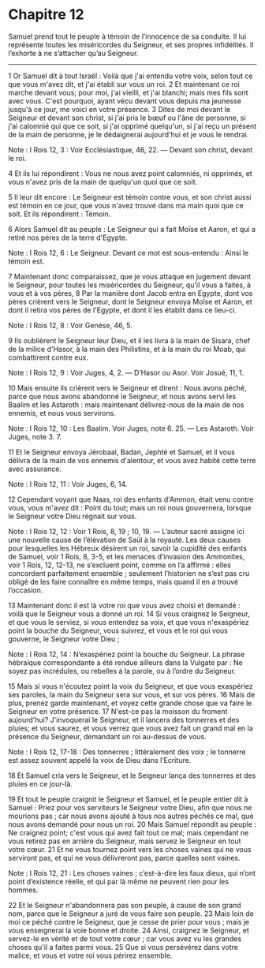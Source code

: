 # Chapitre 12

Samuel prend tout le peuple à témoin de l’innocence de sa conduite.
Il lui représente toutes les miséricordes du Seigneur, et ses propres infidélités.
Il l’exhorte à ne s’attacher qu’au Seigneur.

***

1 Or Samuel dit à tout Israël : Voilà que j'ai entendu votre voix, selon tout ce que vous m'avez dit, et j'ai établi sur vous un roi. 2 Et maintenant ce roi marche devant vous; pour moi, j'ai vieilli, et j'ai blanchi; mais mes fils sont avec vous. C'est pourquoi, ayant vécu devant vous depuis ma jeunesse jusqu'à ce jour, me voici en votre présence. 3 Dites de moi devant le Seigneur et devant son christ, si j'ai pris le bœuf ou l'âne de personne, si j'ai calomnié qui que ce soit, si j'ai opprimé quelqu'un, si j'ai reçu un présent de la main de personne, je le dédaignerai aujourd'hui et je vous le rendrai.

<span class="bible-note">Note : </span> I Rois 12, 3 : Voir Ecclésiastique, 46, 22. ― Devant son christ, devant le roi.

4 Et ils lui répondirent : Vous ne nous avez point calomniés, ni opprimés, et vous n'avez pris de la main de quelqu'un quoi que ce soit.


5 Il leur dit encore : Le Seigneur est témoin contre vous, et son christ aussi est témoin en ce jour, que vous n'avez trouvé dans ma main quoi que ce soit. Et ils répondirent : Témoin.


6 Alors Samuel dit au peuple : Le Seigneur qui a fait Moïse et Aaron, et qui a retiré nos pères de la terre d'Egypte.

<span class="bible-note">Note : </span> I Rois 12, 6 : Le Seigneur. Devant ce mot est sous-entendu : Ainsi le témoin est.

7 Maintenant donc comparaissez, que je vous attaque en jugement devant le Seigneur, pour toutes les miséricordes du Seigneur, qu'il vous a faites, à vous et à vos pères, 8 Par la manière dont Jacob entra en Egypte, dont vos pères crièrent vers le Seigneur, dont le Seigneur envoya Moïse et Aaron, et dont il retira vos pères de l'Egypte, et dont il les établit dans ce lieu-ci.

<span class="bible-note">Note : </span> I Rois 12, 8 : Voir Genèse, 46, 5.

9 Ils oublièrent le Seigneur leur Dieu, et il les livra à la main de Sisara, chef de la milice d'Hasor, à la main des Philistins, et à la main du roi Moab, qui combattirent contre eux.

<span class="bible-note">Note : </span> I Rois 12, 9 : Voir Juges, 4, 2. ― D’Hasor ou Asor. Voir Josué, 11, 1.

10 Mais ensuite ils crièrent vers le Seigneur et dirent : Nous avons péché, parce que nous avons abandonné le Seigneur, et nous avons servi les Baalim et les Astaroth : mais maintenant délivrez-nous de la main de nos ennemis, et nous vous servirons.

<span class="bible-note">Note : </span> I Rois 12, 10 : Les Baalim. Voir Juges, note 6. 25. ― Les Astaroth. Voir Juges, note 3. 7.

11 Et le Seigneur envoya Jérobaal, Badan, Jephté et Samuel, et il vous délivra de la main de vos ennemis d'alentour, et vous avez habité cette terre avec assurance.

<span class="bible-note">Note : </span> I Rois 12, 11 : Voir Juges, 6, 14.

12 Cependant voyant que Naas, roi des enfants d'Ammon, était venu contre vous, vous m'avez dit : Point du tout; mais un roi nous gouvernera, lorsque le Seigneur votre Dieu régnait sur vous.

<span class="bible-note">Note : </span> I Rois 12, 12 : Voir 1 Rois, 8, 19 ; 10, 19. ― L’auteur sacré assigne ici une nouvelle cause de l’élévation de Saül à la royauté. Les deux causes pour lesquelles les Hébreux désirent un roi, savoir la cupidité des enfants de Samuel, voir 1 Rois, 8, 3-5, et les menaces d’invasion des Ammonites, voir 1 Rois, 12, 12-13, ne s’excluent point, comme on l’a affirmé : elles concordent parfaitement ensemble ; seulement l’historien ne s’est pas cru obligé de les faire connaître en même temps, mais quand il en a trouvé l’occasion.

13 Maintenant donc il est là votre roi que vous avez choisi et demandé : voilà que le Seigneur vous a donné un roi. 14 Si vous craignez le Seigneur, et que vous le serviez, si vous entendez sa voix, et que vous n'exaspériez point la bouche du Seigneur, vous suivrez, et vous et le roi qui vous gouverne, le Seigneur votre Dieu ;

<span class="bible-note">Note : </span> I Rois 12, 14 : N’exaspériez point la bouche du Seigneur. La phrase hébraïque correspondante a été rendue ailleurs dans la Vulgate par : Ne soyez pas incrédules, ou rebelles à la parole, ou à l’ordre du Seigneur.

15 Mais si vous n'écoutez point la voix du Seigneur, et que vous exaspériez ses paroles, la main du Seigneur sera sur vous, et sur vos pères. 16 Mais de plus, prenez garde maintenant, et voyez cette grande chose que va faire le Seigneur en votre présence. 17 N'est-ce pas la moisson du froment aujourd'hui? J'invoquerai le Seigneur, et il lancera des tonnerres et des pluies; et vous saurez, et vous verrez que vous avez fait un grand mal en la présence du Seigneur, demandant un roi au-dessus de vous.

<span class="bible-note">Note : </span> I Rois 12, 17-18 : Des tonnerres ; littéralement des voix ; le tonnerre est assez souvent appelé la voix de Dieu dans l’Ecriture.


18 Et Samuel cria vers le Seigneur, et le Seigneur lança des tonnerres et des pluies en ce jour-là.


19 Et tout le peuple craignit le Seigneur et Samuel, et le peuple entier dit à Samuel : Priez pour vos serviteurs le Seigneur votre Dieu, afin que nous ne mourions pas ; car nous avons ajouté à tous nos autres péchés ce mal, que nous avons demandé pour nous un roi. 20 Mais Samuel répondit au peuple : Ne craignez point; c'est vous qui avez fait tout ce mal; mais cependant ne vous retirez pas en arrière du Seigneur, mais servez le Seigneur en tout votre cœur. 21 Et ne vous tournez point vers les choses vaines qui ne vous serviront pas, et qui ne vous délivreront pas, parce quelles sont vaines.

<span class="bible-note">Note : </span> I Rois 12, 21 : Les choses vaines ; c’est-à-dire les faux dieux, qui n’ont point d’existence réelle, et qui par là même ne peuvent rien pour les hommes.

22 Et le Seigneur n'abandonnera pas son peuple, à cause de son grand nom, parce que le Seigneur a juré de vous faire son peuple. 23 Mais loin de moi ce péché contre le Seigneur, que je cesse de prier pour vous ; mais je vous enseignerai la voie bonne et droite. 24 Ainsi, craignez le Seigneur, et servez-le en vérité et de tout votre cœur ; car vous avez vu les grandes choses qu'il a faites parmi vous. 25 Que si vous persévérez dans votre malice, et vous et votre roi vous périrez ensemble.

